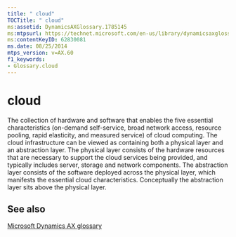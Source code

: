 ```yaml
---
title: " cloud"
TOCTitle: " cloud"
ms:assetid: DynamicsAXGlossary.1785145
ms:mtpsurl: https://technet.microsoft.com/en-us/library/dynamicsaxglossary.1785145(v=AX.60)
ms:contentKeyID: 62830081
ms.date: 08/25/2014
mtps_version: v=AX.60
f1_keywords:
- Glossary.cloud
---
```


# cloud

The collection of hardware and software that enables the five essential characteristics (on-demand self-service, broad network access, resource pooling, rapid elasticity, and measured service) of cloud computing. The cloud infrastructure can be viewed as containing both a physical layer and an abstraction layer. The physical layer consists of the hardware resources that are necessary to support the cloud services being provided, and typically includes server, storage and network components. The abstraction layer consists of the software deployed across the physical layer, which manifests the essential cloud characteristics. Conceptually the abstraction layer sits above the physical layer.

## See also

[Microsoft Dynamics AX glossary](glossary/microsoft-dynamics-ax-glossary.md)

  



